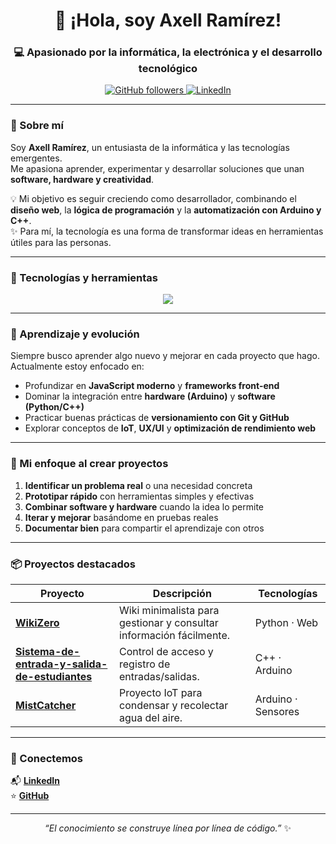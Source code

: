 <!-- PROFILE README -->
<h1 align="center">👋 ¡Hola, soy Axell Ramírez!</h1>
<h3 align="center">💻 Apasionado por la informática, la electrónica y el desarrollo tecnológico</h3>

<p align="center">
  <a href="https://github.com/AxellRamirez">
    <img src="https://img.shields.io/github/followers/AxellRamirez?label=Seguidores&style=social" alt="GitHub followers" />
  </a>
  <a href="https://www.linkedin.com/in/axell-ram%C3%ADrez-solano-9b6473354/">
    <img src="https://img.shields.io/badge/LinkedIn-Perfil-blue?logo=linkedin&logoColor=white" alt="LinkedIn" />
  </a>
</p>

---

### 🚀 Sobre mí

Soy **Axell Ramírez**, un entusiasta de la informática y las tecnologías emergentes.  
Me apasiona aprender, experimentar y desarrollar soluciones que unan **software, hardware y creatividad**.  

💡 Mi objetivo es seguir creciendo como desarrollador, combinando el **diseño web**, la **lógica de programación** y la **automatización con Arduino y C++**.  
✨ Para mí, la tecnología es una forma de transformar ideas en herramientas útiles para las personas.

---

### 🧰 Tecnologías y herramientas

<p align="center">
  <img src="https://skillicons.dev/icons?i=html,css,js,react,python,cpp,arduino,git,github,vscode" />
</p>

---

### 🧠 Aprendizaje y evolución

Siempre busco aprender algo nuevo y mejorar en cada proyecto que hago.  
Actualmente estoy enfocado en:

- Profundizar en **JavaScript moderno** y **frameworks front-end**  
- Dominar la integración entre **hardware (Arduino)** y **software (Python/C++)**  
- Practicar buenas prácticas de **versionamiento con Git y GitHub**  
- Explorar conceptos de **IoT**, **UX/UI** y **optimización de rendimiento web**  

---

### 🧩 Mi enfoque al crear proyectos

1. **Identificar un problema real** o una necesidad concreta  
2. **Prototipar rápido** con herramientas simples y efectivas  
3. **Combinar software y hardware** cuando la idea lo permite  
4. **Iterar y mejorar** basándome en pruebas reales  
5. **Documentar bien** para compartir el aprendizaje con otros

---

### 📦 Proyectos destacados

| Proyecto | Descripción | Tecnologías |
|-----------|--------------|--------------|
| [**WikiZero**](https://github.com/AxellRamirez/wikizero) | Wiki minimalista para gestionar y consultar información fácilmente. | Python · Web |
| [**Sistema-de-entrada-y-salida-de-estudiantes**](https://github.com/AxellRamirez/sistema-entrada-salida) | Control de acceso y registro de entradas/salidas. | C++ · Arduino |
| [**MistCatcher**](https://github.com/AxellRamirez/condensa-agua) | Proyecto IoT para condensar y recolectar agua del aire. | Arduino · Sensores |

---

### 🤝 Conectemos

📬 **[LinkedIn](https://www.linkedin.com/in/axell-ram%C3%ADrez-solano-9b6473354/)**  
⭐ [**GitHub**](https://github.com/AxellRamirez)

---

<p align="center">
  <i>“El conocimiento se construye línea por línea de código.”</i> ✨
</p>
